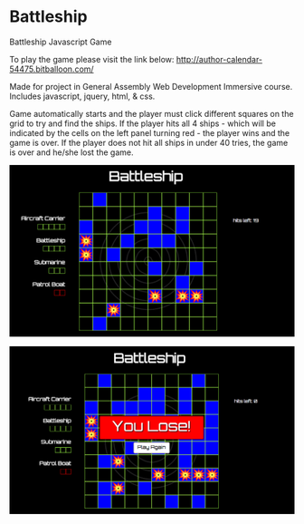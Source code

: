 # Battleship
Battleship Javascript Game

To play the game please visit the link below:
http://author-calendar-54475.bitballoon.com/

Made for project in General Assembly Web Development Immersive course.
Includes javascript, jquery, html, & css.

Game automatically starts and the player must click different squares on the grid to try and find the ships. If the player hits all 4 ships - which will be indicated by the cells on the left panel turning red - the player wins and the game is over. If the player does not hit all ships in under 40 tries, the game is over and he/she lost the game.

![alt tag](https://github.com/zoejab/Battleship/blob/master/images/gameplay.png?raw=true)


![alt tag](https://github.com/zoejab/Battleship/blob/master/images/endgame.png?raw=true)
